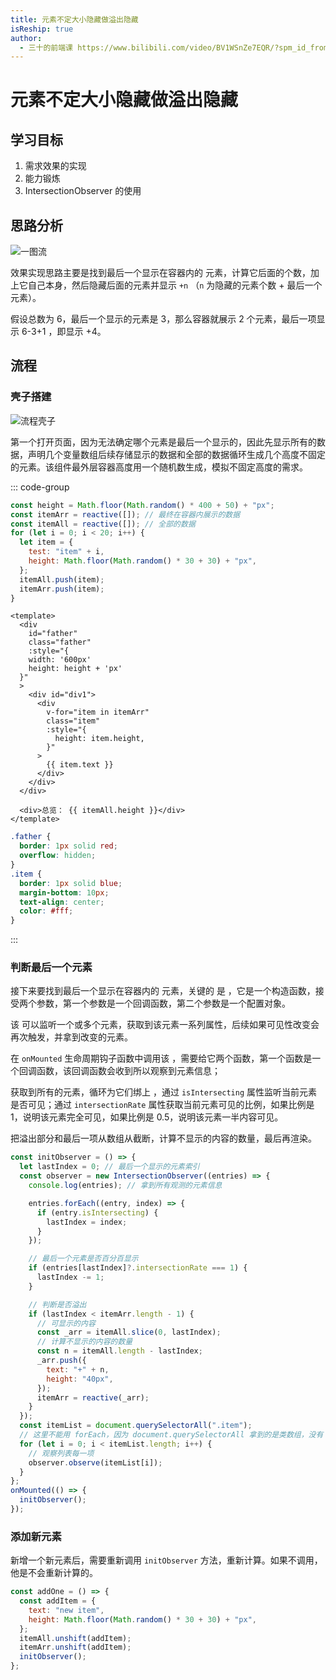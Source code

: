 ```yaml
---
title: 元素不定大小隐藏做溢出隐藏
isReship: true
author:
  - 三十的前端课 https://www.bilibili.com/video/BV1WSnZe7EQR/?spm_id_from=333.1387.search.video_card.click
---
```


# 元素不定大小隐藏做溢出隐藏

## 学习目标

1. 需求效果的实现
2. <SpecialWords text="JavaScript" /> 能力锻炼
3. IntersectionObserver 的使用

## 思路分析

![一图流](https://pic1.imgdb.cn/item/67ac0d6dd0e0a243d4fe81e9.png)

效果实现思路主要是找到最后一个显示在容器内的 <SpecialWords text="DOM" /> 元素，计算它后面的个数，加上它自己本身，然后隐藏后面的元素并显示 `+n` （`n` 为隐藏的元素个数 + 最后一个元素）。

假设总数为 6，最后一个显示的元素是 3，那么容器就展示 2 个元素，最后一项显示 6-3+1 ，即显示 +4。

## 流程

### 壳子搭建

![流程壳子](https://pic1.imgdb.cn/item/67e975710ba3d5a1d7e6ec01.png)

第一个打开页面，因为无法确定哪个元素是最后一个显示的，因此先显示所有的数据，声明几个变量数组后续存储显示的数据和全部的数据循环生成几个高度不固定的元素。该组件最外层容器高度用一个随机数生成，模拟不固定高度的需求。

::: code-group

```js [App.js]
const height = Math.floor(Math.random() * 400 + 50) + "px";
const itemArr = reactive([]); // 最终在容器内展示的数据
const itemAll = reactive([]); // 全部的数据
for (let i = 0; i < 20; i++) {
  let item = {
    test: "item" + i,
    height: Math.floor(Math.random() * 30 + 30) + "px",
  };
  itemAll.push(item);
  itemArr.push(item);
}
```

```vue [App.vue]
<template>
  <div
    id="father"
    class="father"
    :style="{
    width: '600px'
    height: height + 'px'
  }"
  >
    <div id="div1">
      <div
        v-for="item in itemArr"
        class="item"
        :style="{
          height: item.height,
        }"
      >
        {{ item.text }}
      </div>
    </div>
  </div>

  <div>总览： {{ itemAll.height }}</div>
</template>
```

```css [App.css]
.father {
  border: 1px solid red;
  overflow: hidden;
}
.item {
  border: 1px solid blue;
  margin-bottom: 10px;
  text-align: center;
  color: #fff;
}
```

:::

### 判断最后一个元素

接下来要找到最后一个显示在容器内的 <SpecialWords text="DOM" /> 元素，关键的 <SpecialWords text="API" /> 是 <SpecialWords text="IntersectionObserver" />，它是一个构造函数，接受两个参数，第一个参数是一个回调函数，第二个参数是一个配置对象。

该 <SpecialWords text="API" /> 可以监听一个或多个元素，获取到该元素一系列属性，后续如果可见性改变会再次触发，并拿到改变的元素。

在 `onMounted` 生命周期钩子函数中调用该 <SpecialWords text="API" />，需要给它两个函数，第一个函数是一个回调函数，该回调函数会收到所以观察到元素信息；

获取到所有的元素，循环为它们绑上 <SpecialWords text="IntersectionObserver" /> ，通过 `isIntersecting` 属性监听当前元素是否可见；通过 `intersectionRate` 属性获取当前元素可见的比例，如果比例是 1，说明该元素完全可见，如果比例是 0.5，说明该元素一半内容可见。

把溢出部分和最后一项从数组从截断，计算不显示的内容的数量，最后再渲染。

```js
const initObserver = () => {
  let lastIndex = 0; // 最后一个显示的元素索引
  const observer = new IntersectionObserver((entries) => {
    console.log(entries); // 拿到所有观测的元素信息

    entries.forEach((entry, index) => {
      if (entry.isIntersecting) {
        lastIndex = index;
      }
    });

    // 最后一个元素是否百分百显示
    if (entries[lastIndex]?.intersectionRate === 1) {
      lastIndex -= 1;
    }

    // 判断是否溢出
    if (lastIndex < itemArr.length - 1) {
      // 可显示的内容
      const _arr = itemAll.slice(0, lastIndex);
      // 计算不显示的内容的数量
      const n = itemAll.length - lastIndex;
      _arr.push({
        text: "+" + n,
        height: "40px",
      });
      itemArr = reactive(_arr);
    }
  });
  const itemList = document.querySelectorAll(".item");
  // 这里不能用 forEach，因为 document.querySelectorAll 拿到的是类数组，没有 forEach 方法
  for (let i = 0; i < itemList.length; i++) {
    // 观察列表每一项
    observer.observe(itemList[i]);
  }
};
onMounted(() => {
  initObserver();
});
```

### 添加新元素

新增一个新元素后，需要重新调用 `initObserver` 方法，重新计算。如果不调用，他是不会重新计算的。

```js
const addOne = () => {
  const addItem = {
    text: "new item",
    height: Math.floor(Math.random() * 30 + 30) + "px",
  };
  itemAll.unshift(addItem);
  itemArr.unshift(addItem);
  initObserver();
};
```
